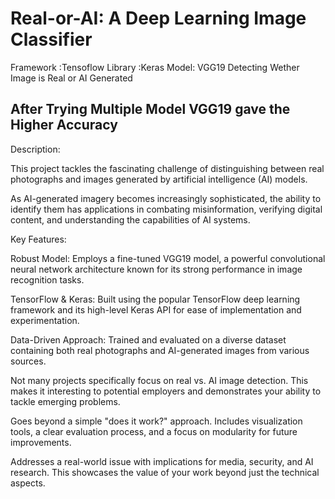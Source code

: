 # Real-or-AI: A Deep Learning Image Classifier
Framework :Tensoflow
Library :Keras
 Model: VGG19
Detecting Wether Image is Real or AI Generated


## After Trying Multiple Model VGG19 gave the Higher Accuracy

Description:

This project tackles the fascinating challenge of distinguishing between real photographs and images generated by artificial intelligence (AI) models.

As AI-generated imagery becomes increasingly sophisticated, the ability to identify them has applications in combating misinformation, verifying digital content, and understanding the capabilities of AI systems.

Key Features:

Robust Model: Employs a fine-tuned VGG19 model, a powerful convolutional neural network architecture known for its strong performance in image recognition tasks.

TensorFlow & Keras: Built using the popular TensorFlow deep learning framework and its high-level Keras API for ease of implementation and experimentation.

Data-Driven Approach: Trained and evaluated on a diverse dataset containing both real photographs and AI-generated images from various sources.



Not many projects specifically focus on real vs. AI image detection. This makes it interesting to potential employers and demonstrates your ability to tackle emerging problems.

Goes beyond a simple "does it work?" approach. Includes visualization tools, a clear evaluation process, and a focus on modularity for future improvements.

Addresses a real-world issue with implications for media, security, and AI research. This showcases the value of your work beyond just the technical aspects.
